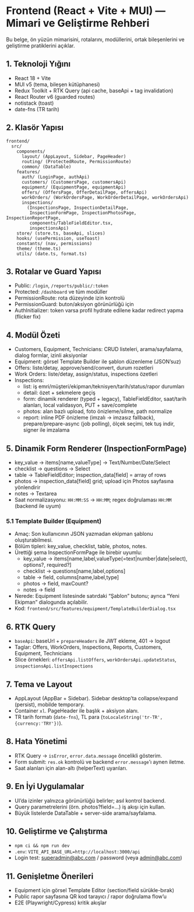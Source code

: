 # Frontend (React + Vite + MUI) — Mimari ve Geliştirme Rehberi

Bu belge, ön yüzün mimarisini, rotalarını, modüllerini, ortak bileşenlerini ve geliştirme pratiklerini açıklar.

## 1. Teknoloji Yığını
- React 18 + Vite
- MUI v5 (tema, bileşen kütüphanesi)
- Redux Toolkit + RTK Query (api cache, baseApi + tag invalidation)
- React Router v6 (guarded routes)
- notistack (toast)
- date-fns (TR tarih)

## 2. Klasör Yapısı
```
frontend/
  src/
    components/
      layout/ (AppLayout, Sidebar, PageHeader)
      routing/ (ProtectedRoute, PermissionRoute)
      common/ (DataTable)
    features/
      auth/ (LoginPage, authApi)
      customers/ (CustomersPage, customersApi)
      equipment/ (EquipmentPage, equipmentApi)
      offers/ (OffersPage, OfferDetailPage, offersApi)
      workOrders/ (WorkOrdersPage, WorkOrderDetailPage, workOrdersApi)
      inspections/
        (InspectionsPage, InspectionDetailPage,
         InspectionFormPage, InspectionPhotosPage, InspectionReportPage,
         components/TableFieldEditor.tsx,
         inspectionsApi)
    store/ (store.ts, baseApi, slices)
    hooks/ (usePermission, useToast)
    constants/ (nav, permissions)
    theme/ (theme.ts)
    utils/ (date.ts, format.ts)
```

## 3. Rotalar ve Guard Yapısı
- Public: `/login`, `/reports/public/:token`
- Protected: `/dashboard` ve tüm modüller
- PermissionRoute: rota düzeyinde izin kontrolü
- PermissionGuard: buton/aksiyon görünürlüğü için
- AuthInitializer: token varsa profil hydrate edilene kadar redirect yapma (flicker fix)

## 4. Modül Özeti
- Customers, Equipment, Technicians: CRUD listeleri, arama/sayfalama, dialog formlar, izinli aksiyonlar
- Equipment: görsel Template Builder ile şablon düzenleme (JSON’suz)
- Offers: liste/detay, approve/send/convert, durum rozetleri
- Work Orders: liste/detay, assign/status, inspections özetleri
- Inspections:
  - list: iş emri/müşteri/ekipman/teknisyen/tarih/status/rapor durumları
  - detail: özet + sekmelere geçiş
  - form: dinamik renderer (typed + legacy), TableFieldEditor, saat/tarih alanları, local validasyon, PUT + save/complete
  - photos: alan bazlı upload, foto önizleme/silme, path normalize
  - report: inline PDF önizleme (imzalı → imzasız fallback), prepare/prepare-async (job polling), ölçek seçimi, tek tuş indir, signer ile imzalama

## 5. Dinamik Form Renderer (InspectionFormPage)
- key_value → items[name,valueType] → Text/Number/Date/Select
- checklist → questions → Select
- table → TableFieldEditor; inspection_data[field] = array of rows
- photos → inspection_data[field] grid; upload için Photos sayfasına yönlendirir
- notes → Textarea
- Saat normalizasyonu: `HH:MM:SS` → `HH:MM`; regex doğrulaması `HH:MM` (backend ile uyum)

### 5.1 Template Builder (Equipment)
- Amaç: Son kullanıcının JSON yazmadan ekipman şablonu oluşturabilmesi.
- Bölüm tipleri: key_value, checklist, table, photos, notes.
- Ürettiği şema InspectionFormPage ile birebir uyumlu:
  - key_value → items[name,label,valueType(=text|number|date|select), options?, required?]
  - checklist → questions[name,label,options]
  - table → field, columns[name,label,type]
  - photos → field, maxCount?
  - notes → field
- Nerede: Equipment listesinde satırdaki “Şablon” butonu; ayrıca “Yeni Ekipman” dialogunda açılabilir.
- Kod: `frontend/src/features/equipment/TemplateBuilderDialog.tsx`

## 6. RTK Query
- `baseApi`: baseUrl + `prepareHeaders` ile JWT ekleme, 401 → logout
- Taglar: Offers, WorkOrders, Inspections, Reports, Customers, Equipment, Technicians
- Slice örnekleri: `offersApi.listOffers`, `workOrdersApi.updateStatus`, `inspectionsApi.listInspections`

## 7. Tema ve Layout
- AppLayout (AppBar + Sidebar). Sidebar desktop’ta collapse/expand (persist), mobilde temporary.
- Container `xl`. PageHeader ile başlık + aksiyon alanı.
- TR tarih formatı (`date-fns`), TL para (`toLocaleString('tr-TR',{currency:'TRY'})`).

## 8. Hata Yönetimi
- RTK Query → `isError`, `error.data.message` öncelikli gösterim.
- Form submit: `res.ok` kontrolü ve backend `error.message`’ı aynen iletme.
- Saat alanları için alan-altı (helperText) uyarıları.

## 9. En İyi Uygulamalar
- UI’da izinler yalnızca görünürlüğü belirler; asıl kontrol backend.
- Query parametrelerini (örn. photos?field=...) iş akışı için kullan.
- Büyük listelerde DataTable + server-side arama/sayfalama.

## 10. Geliştirme ve Çalıştırma
- `npm ci && npm run dev`
- `.env`: `VITE_API_BASE_URL=http://localhost:3000/api`
- Login test: superadmin@abc.com / password (veya admin@abc.com)

## 11. Genişletme Önerileri
- Equipment için görsel Template Editor (section/field sürükle-bırak)
- Public rapor sayfasına QR kod tarayıcı / rapor doğrulama flow’u
- E2E (Playwright/Cypress) kritik akışlar
